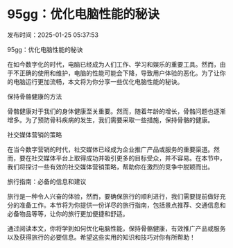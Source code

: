 # 95gg：优化电脑性能的秘诀

发布时间：2025-01-25 05:37:53

95gg：优化电脑性能的秘诀

在如今数字化的时代，电脑已经成为人们工作、学习和娱乐的重要工具。然而，由于不正确的使用和维护，电脑的性能可能会下降，导致用户体验的恶化。为了让你的电脑运行更加流畅，本文将为你分享一些优化电脑性能的秘诀。

保持骨骼健康的方法

骨骼健康对于我们的身体健康至关重要。然而，随着年龄的增长，骨骼问题也逐渐增多。为了预防骨科疾病的发生，我们需要采取一些措施，保持骨骼的健康。

社交媒体营销的策略

在当今数字营销的时代，社交媒体已经成为企业推广产品或服务的重要渠道。然而，要在社交媒体平台上取得成功并吸引更多的目标受众，并不容易。在本节中，我们将探讨一些有效的社交媒体营销策略，帮助你在激烈的竞争中脱颖而出。

旅行指南：必备的信息和建议

旅行是一种令人兴奋的体验，然而，要确保旅行的顺利进行，我们需要提前做好充分的准备工作。本节将为你提供一份详尽的旅行指南，包括景点推荐、交通信息和必备物品等等，让你的旅行更加便捷和舒适。

通过阅读本文，你将学到如何优化电脑性能，保持骨骼健康，有效推广产品或服务以及获得旅行的必要信息。希望这些实用的知识和技巧对你有所帮助！